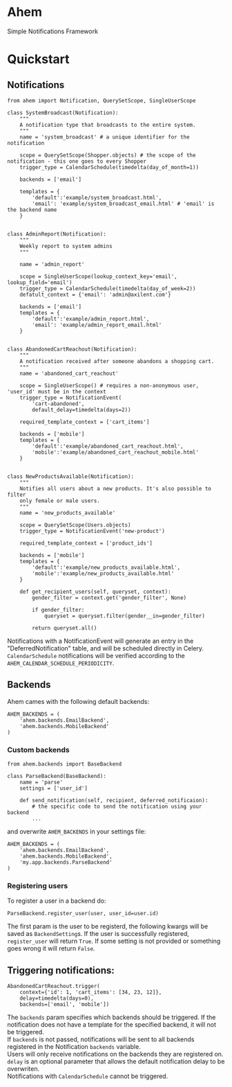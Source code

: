 # Ahem
Simple Notifications Framework

# Quickstart

## Notifications

```
from ahem import Notification, QuerySetScope, SingleUserScope

class SystemBroadcast(Notification):
    """
    A notification type that broadcasts to the entire system.
    """
    name = 'system_broadcast' # a unique identifier for the notification
    
    scope = QuerySetScope(Shopper.objects) # the scope of the notification - this one goes to every Shopper
    trigger_type = CalendarSchedule(timedelta(day_of_month=1))

    backends = ['email']
    
    templates = {
    	'default':'example/system_broadcast.html', 
    	'email': 'example/system_broadcast_email.html' # 'email' is the backend name
    }


class AdminReport(Notification):
	"""
	Weekly report to system admins
	"""

	name = 'admin_report'

	scope = SingleUserScope(lookup_context_key='email', lookup_field='email')
	trigger_type = CalendarSchedule(timedelta(day_of_week=2))
	defatult_context = {'email': 'admin@axilent.com'}

	backends = ['email']
	templates = {
    	'default':'example/admin_report.html', 
    	'email': 'example/admin_report_email.html'
    }


class AbandonedCartReachout(Notification):
    """
    A notification received after someone abandons a shopping cart.
    """
    name = 'abandoned_cart_reachout'
    
    scope = SingleUserScope() # requires a non-anonymous user, 'user_id' must be in the context
    trigger_type = NotificationEvent(
    	'cart-abandoned',
    	default_delay=timedelta(days=2))

    required_template_context = ['cart_items']

    backends = ['mobile']
    templates = {
    	'default':'example/abandoned_cart_reachout.html',
        'mobile':'example/abandoned_cart_reachout_mobile.html'
   	}


class NewProductsAvailable(Notification):
	"""
	Notifies all users about a new products. It's also possible to filter
	only female or male users.
	"""
	name = 'new_products_available'

	scope = QuerySetScope(Users.objects)
	trigger_type = NotificationEvent('new-product')

	required_template_context = ['product_ids']

	backends = ['mobile']
    templates = {
    	'default':'example/new_products_available.html',
        'mobile':'example/new_products_available.html'
   	}

	def get_recipient_users(self, queryset, context):
		gender_filter = context.get('gender_filter', None)

		if gender_filter:
			queryset = queryset.filter(gender__in=gender_filter)

		return queryset.all()
```

Notifications with a NotificationEvent will generate an entry in the "DeferredNotification" table, and will be scheduled directly in Celery.   
```CalendarSchedule``` notifications will be verified according to the ```AHEM_CALENDAR_SCHEDULE_PERIODICITY```.   

## Backends

Ahem cames with the following default backends:

```
AHEM_BACKENDS = (
	'ahem.backends.EmailBackend',
	'ahem.backends.MobileBackend'
)
```
### Custom backends
```
from ahem.backends import BaseBackend

class ParseBackend(BaseBackend):
	name = 'parse'
	settings = ['user_id']

	def send_notification(self, recipient, deferred_notificaion):
	    # the specific code to send the notification using your backend
	    ...
```
and overwrite ```AHEM_BACKENDS``` in your settings file:
```
AHEM_BACKENDS = (
	'ahem.backends.EmailBackend',
	'ahem.backends.MobileBackend',
	'my.app.backends.ParseBackend'
)
```
### Registering users
To register a user in a backend do:
```
ParseBackend.register_user(user, user_id=user.id)
```
The first param is the user to be registerd, the following kwargs will be saved as ```BackendSetting```s.
If the user is successfully registered, ```register_user``` will return ```True```. If some setting is not 
provided or something goes wrong it will return ```False```.

## Triggering notifications:

```
AbandonedCartReachout.trigger(
	context={'id': 1, 'cart_items': [34, 23, 12]}, 
	delay=timedelta(days=0),
	backends=['email', 'mobile'])
```

The ```backends``` param specifies which backends should be triggered. If the notification does not have a template 
for the specified backend, it will not be triggered.   
If ```backends``` is not passed, notifications will be sent to all backends registered in the Notification ```backends``` variable.   
Users will only receive notifications on the backends they are registered on.  
```delay``` is an optional parameter that allows the default notification delay to be overwriten.   
Notifications with ```CalendarSchedule``` cannot be triggered.   

